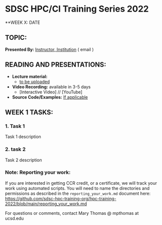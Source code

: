 # SDSC HPC/CI Training Series 2022

**WEEK X: DATE

## TOPIC: 
**Presented By:** [Instructor, Institution](bioURL) ( email )

## READING AND PRESENTATIONS:
* **Lecture material:** 
   * [to be uploaded]()
* **Video Recording:** available in 3-5 days
   * [Interactive Video] // [YouTube]
* **Source Code/Examples:** [If applicable]()

## WEEK 1 TASKS:

### 1. Task 1
Task 1 description 


### 2. task 2
Task 2 description 

### Note: Reporting your work:
If you are interested in getting CCR credit, or a certificate, we will track your work using automated scripts.
You will need to name the directories and permissions as described in the ``reporting_your_work.md`` document here:
https://github.com/sdsc-hpc-training-org/hpc-training-2022/blob/main/reporting_your_work.md



For questions or comments, contact Mary Thomas @ mpthomas  at  ucsd.edu
